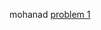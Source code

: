 mohanad
[problem 1](http://pythontutor.com/javascript.html#code=let%20a%20%3D%20'a'%3B%0A&mode=edit&origin=opt-frontend.js&py=js&rawInputLstJSON=%5B%5D)
